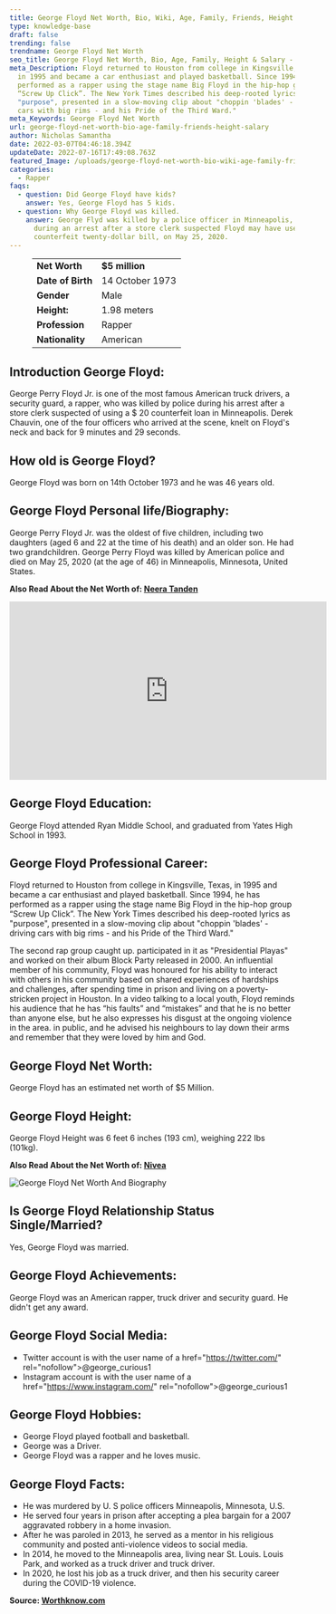 ```yaml
---
title: George Floyd Net Worth, Bio, Wiki, Age, Family, Friends, Height & Salary
type: knowledge-base
draft: false
trending: false
trendname: George Floyd Net Worth
seo_title: George Floyd Net Worth, Bio, Age, Family, Height & Salary - WorthKnow
meta_Description: Floyd returned to Houston from college in Kingsville, Texas,
  in 1995 and became a car enthusiast and played basketball. Since 1994, he has
  performed as a rapper using the stage name Big Floyd in the hip-hop group
  “Screw Up Click”. The New York Times described his deep-rooted lyrics as
  "purpose", presented in a slow-moving clip about "choppin 'blades' - driving
  cars with big rims - and his Pride of the Third Ward."
meta_Keywords: George Floyd Net Worth
url: george-floyd-net-worth-bio-age-family-friends-height-salary
author: Nicholas Samantha
date: 2022-03-07T04:46:18.394Z
updateDate: 2022-07-16T17:49:08.763Z
featured_Image: /uploads/george-floyd-net-worth-bio-wiki-age-family-friends-height-and-salary.jpg
categories:
  - Rapper
faqs:
  - question: Did George Floyd have kids?
    answer: Yes, George Floyd has 5 kids.
  - question: Why George Floyd was killed.
    answer: George Flyd was killed by a police officer in Minneapolis, Minnesota,
      during an arrest after a store clerk suspected Floyd may have used a
      counterfeit twenty-dollar bill, on May 25, 2020.
---
```

<figure class="wp-block-table is-style-stripes">
  <table>
    <tbody>
      <tr>
        <td>
          <strong>Net Worth</strong>
        </td>
        <td>
          <strong>$5 million</strong>
        </td>
      </tr>
      <tr>
        <td>
          <strong>Date of Birth</strong>
        </td>
        <td>14 October 1973</td>
      </tr>
      <tr>
        <td>
          <strong>Gender</strong>
        </td>
        <td>Male</td>
      </tr>
      <tr>
        <td>
          <strong>Height:</strong>
        </td>
        <td>1.98 meters</td>
      </tr>
      <tr>
        <td>
          <strong>Profession</strong>
        </td>
        <td>Rapper</td>
      </tr>
      <tr>
        <td>
          <strong>Nationality</strong>
        </td>
        <td>American</td>
      </tr>
    </tbody>
  </table>
</figure>

## Introduction George Floyd:

George Perry Floyd Jr. is one of the most famous American truck drivers, a security guard, a rapper, who was killed by police during his arrest after a store clerk suspected of using a $ 20 counterfeit loan in Minneapolis. Derek Chauvin, one of the four officers who arrived at the scene, knelt on Floyd's neck and back for 9 minutes and 29 seconds.

## How old is George Floyd?

George Floyd was born on 14th October 1973 and he was 46 years old.

## George Floyd Personal life/Biography:

George Perry Floyd Jr. was the oldest of five children, including two daughters (aged 6 and 22 at the time of his death) and an older son. He had two grandchildren. George Perry Floyd was killed by American police and died on May 25, 2020 (at the age of 46) in Minneapolis, Minnesota, United States.

**Also Read About the Net Worth of: <a href="https://worthknow.com/neera-tanden-net-worth-bio-wiki-age-family-friends-height-salary/" target="_blank" rel="noopener">Neera Tanden</a>**

<iframe width="560" height="315" src="https://www.youtube.com/embed/vksEJR9EPQ8" title="YouTube video player" frameborder="0" allow="accelerometer; autoplay; clipboard-write; encrypted-media; gyroscope; picture-in-picture" allowfullscreen></iframe>

## George Floyd Education:

George Floyd attended Ryan Middle School, and graduated from Yates High School in 1993.

## George Floyd Professional Career:

Floyd returned to Houston from college in Kingsville, Texas, in 1995 and became a car enthusiast and played basketball. Since 1994, he has performed as a rapper using the stage name Big Floyd in the hip-hop group “Screw Up Click”. The New York Times described his deep-rooted lyrics as "purpose", presented in a slow-moving clip about "choppin 'blades' - driving cars with big rims - and his Pride of the Third Ward." 

The second rap group caught up. participated in it as "Presidential Playas" and worked on their album Block Party released in 2000. An influential member of his community, Floyd was honoured for his ability to interact with others in his community based on shared experiences of hardships and challenges, after spending time in prison and living on a poverty-stricken project in Houston. In a video talking to a local youth, Floyd reminds his audience that he has “his faults” and “mistakes” and that he is no better than anyone else, but he also expresses his disgust at the ongoing violence in the area. in public, and he advised his neighbours to lay down their arms and remember that they were loved by him and God.

## George Floyd Net Worth:

George Floyd has an estimated net worth of $5 Million.

## George Floyd Height:

George Floyd Height was 6 feet 6 inches (193 cm), weighing 222 Ibs (101kg).

**Also Read About the Net Worth of: <a href="https://worthknow.com/nivea-net-worth-bio-wiki-age-family-friends-height-salary/" target="_blank" rel="noopener">Nivea</a>**

![George Floyd Net Worth And Biography ](/uploads/george-floyd-net-worth.jpg)

## Is George Floyd Relationship Status Single/Married?

Yes, George Floyd was married.

## George Floyd Achievements:

George Floyd was an American rapper, truck driver and security guard. He didn't get any award.

## George Floyd Social Media:

* Twitter account is with the user name of a href="[](https://bbquing.com/)https://twitter.com/" rel="nofollow">@george_curious1</a>
* Instagram account is with the user name of a href="[](https://bbquing.com/)https://www.instagram.com/" rel="nofollow">@george_curious1</a>

## George Floyd Hobbies:

* George Floyd played football and basketball.
* George was a Driver.
* George Floyd was a rapper and he loves music.

## George Floyd Facts:

* He was murdered by U. S police officers Minneapolis, Minnesota, U.S.
* He served four years in prison after accepting a plea bargain for a 2007 aggravated robbery in a home invasion.
* After he was paroled in 2013, he served as a mentor in his religious community and posted anti-violence videos to social media.
* In 2014, he moved to the Minneapolis area, living near St. Louis. Louis Park, and worked as a truck driver and truck driver. 
* In 2020, he lost his job as a truck driver, and then his security career during the COVID-19 violence.

**Source: <a href="https://worthknow.com/" target="_blank" rel="noopener">Worthknow.com</a>**
